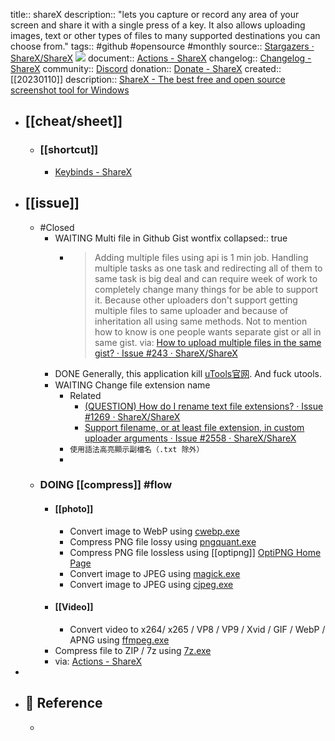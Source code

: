 title:: shareX
description:: "lets you capture or record any area of your screen and share it with a single press of a key. It also allows uploading images, text or other types of files to many supported destinations you can choose from."
tags:: #github #opensource #monthly
source:: [Stargazers · ShareX/ShareX](https://github.com/ShareX/ShareX) ![](https://img.shields.io/github/stars/ShareX/ShareX)
document:: [Actions - ShareX](https://getsharex.com/actions)
changelog:: [Changelog - ShareX](https://getsharex.com/changelog)
community:: [Discord](https://discord.com/invite/ShareX)
donation:: [Donate - ShareX](https://getsharex.com/donate)
created:: [[20230110]]
description:: [ShareX - The best free and open source screenshot tool for Windows](https://getsharex.com/)

- ## [[cheat/sheet]]
  - ### [[shortcut]]
    - [Keybinds - ShareX](https://getsharex.com/docs/keybinds)
- ## [[issue]]
  - #Closed
    - WAITING  Multi file in Github Gist wontfix
      collapsed:: true
      - > Adding multiple files using api is 1 min job. Handling multiple tasks as one task and redirecting all of them to same task is big deal and can require week of work to completely change many things for be able to support it. Because other uploaders don't support getting multiple files to same uploader and because of inheritation all using same methods. Not to mention how to know is one people wants separate gist or all in same gist.
        via: [How to upload multiple files in the same gist? · Issue #243 · ShareX/ShareX](https://github.com/ShareX/ShareX/issues/243)
    - DONE Generally, this application kill [uTools官网](https://www.u.tools/). And fuck utools.
    - WAITING Change file extension name
      - Related
        - [(QUESTION) How do I rename text file extensions? · Issue #1269 · ShareX/ShareX](https://github.com/ShareX/ShareX/issues/1269)
        - [Support filename, or at least file extension, in custom uploader arguments · Issue #2558 · ShareX/ShareX](https://github.com/ShareX/ShareX/issues/2558)
      - `使用語法高亮顯示副檔名（.txt 除外）`
      -
  - ### DOING [[compress]] #flow
    - #### [[photo]]
      - Convert image to WebP using [cwebp.exe](https://developers.google.com/speed/webp/download)
      - Compress PNG file lossy using [pngquant.exe](https://pngquant.org/)
      - Compress PNG file lossless using [[optipng]] [OptiPNG Home Page](https://optipng.sourceforge.net/)
      - Convert image to JPEG using [magick.exe](https://imagemagick.org/)
      - Convert image to JPEG using [cjpeg.exe](https://github.com/mozilla/mozjpeg)
    - #### [[Video]]
      - Convert video to x264/ x265 / VP8 / VP9 / Xvid / GIF / WebP / APNG   using [ffmpeg.exe](https://www.ffmpeg.org/)
    - Compress file to ZIP / 7z using [7z.exe](https://www.7-zip.org/)
    - via: [Actions - ShareX](https://getsharex.com/actions)
-
- ## 📃 Reference
  -